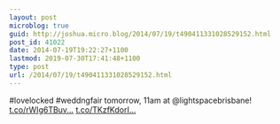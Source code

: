 ```yaml
---
layout: post
microblog: true
guid: http://joshua.micro.blog/2014/07/19/t490411331028529152.html
post_id: 41022
date: 2014-07-19T19:22:27+1100
lastmod: 2019-07-30T17:41:48+1100
type: post
url: /2014/07/19/t490411331028529152.html
---
```

#lovelocked #weddngfair tomorrow, 11am at @lightspacebrisbane! [t.co/rWIg6TBuv...](http://t.co/rWIg6TBuvP) [t.co/TKzfKdorI...](http://t.co/TKzfKdorIS)
